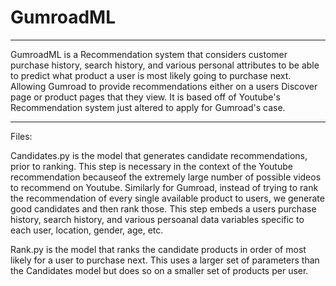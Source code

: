# GumroadML
-----------------------

GumroadML is a Recommendation system that considers customer purchase history, search history, and various personal attributes to be able to 
predict what product a user is most likely going to purchase next.  Allowing Gumroad to provide recommendations either on a users Discover page 
or product pages that they view.  It is based off of Youtube's Recommendation system just altered to apply for Gumroad's case.






------------------------
Files:

Candidates.py is the model that generates candidate recommendations, prior to ranking.  This step is necessary in the context of the Youtube 
recommendation becauseof the extremely large number of possible videos to recommend on Youtube.  Similarly for Gumroad, instead of trying to 
rank the recommendation of every single available product to users, we generate good candidates and then rank those.  This step embeds a users 
purchase history, search history, and various persoanal data variables specific to each user, location, gender, age, etc.

Rank.py is the model that ranks the candidate products in order of most likely for a user to purchase next.  This uses a larger set of parameters 
than the Candidates model but does so on a smaller set of products per user.
